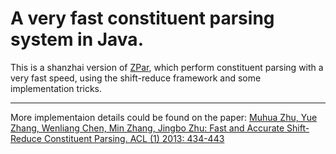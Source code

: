 # A very fast constituent parsing system in Java.
This is a shanzhai version of [ZPar][2], which perform constituent parsing with a very fast speed, using the shift-reduce framework and some implementation tricks.

------
More implementaion details could be found on the paper:
[Muhua Zhu, Yue Zhang, Wenliang Chen, Min Zhang, Jingbo Zhu:
Fast and Accurate Shift-Reduce Constituent Parsing. ACL (1) 2013: 434-443][1]





[1]: http://www.aclweb.org/anthology/P13-1043.pdf
[2]: http://www.sutd.edu.sg/cmsresource/faculty/yuezhang/zpar.html
